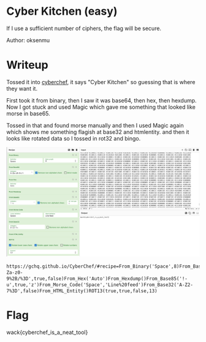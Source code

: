 
# Cyber Kitchen (easy)

If I use a sufficient number of ciphers, the flag will be secure.

Author: oksenmu

# Writeup

Tossed it into [cyberchef](https://ctfacademy.github.io/crypto/cyberchef.htm), it says "Cyber Kitchen" so guessing that is where they want it.

First took it from binary, then I saw it was base64, then hex, then hexdump. Now I got stuck and used Magic which gave me something that looked like morse in base65. 

Tossed in that and found morse manually and then I used Magic again which shows me something flagish at base32 and htmlentity. and then it looks like rotated data so I tossed in rot32 and bingo.

![Cyberchef](image.png)

```
https://gchq.github.io/CyberChef/#recipe=From_Binary('Space',8)From_Base64('A-Za-z0-9%2B/%3D',true,false)From_Hex('Auto')From_Hexdump()From_Base85('!-u',true,'z')From_Morse_Code('Space','Line%20feed')From_Base32('A-Z2-7%3D',false)From_HTML_Entity()ROT13(true,true,false,13)
```

# Flag

wack{cyberchef_is_a_neat_tool}